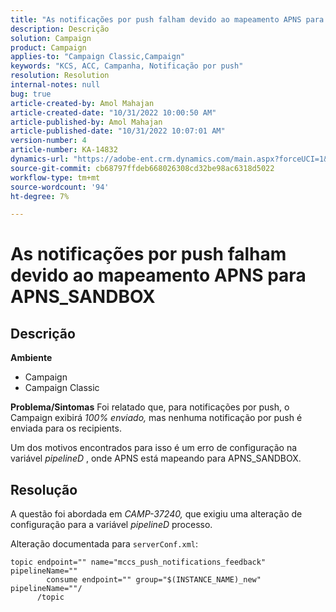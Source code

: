 ```yaml
---
title: "As notificações por push falham devido ao mapeamento APNS para APNS_SANDBOX"
description: Descrição
solution: Campaign
product: Campaign
applies-to: "Campaign Classic,Campaign"
keywords: "KCS, ACC, Campanha, Notificação por push"
resolution: Resolution
internal-notes: null
bug: true
article-created-by: Amol Mahajan
article-created-date: "10/31/2022 10:00:50 AM"
article-published-by: Amol Mahajan
article-published-date: "10/31/2022 10:07:01 AM"
version-number: 4
article-number: KA-14832
dynamics-url: "https://adobe-ent.crm.dynamics.com/main.aspx?forceUCI=1&pagetype=entityrecord&etn=knowledgearticle&id=858fafe5-0259-ed11-9561-6045bd006079"
source-git-commit: cb68797ffdeb668026308cd32be98ac6318d5022
workflow-type: tm+mt
source-wordcount: '94'
ht-degree: 7%

---
```


# As notificações por push falham devido ao mapeamento APNS para APNS_SANDBOX

## Descrição

<b>Ambiente</b>
- Campaign
- Campaign Classic



<b>Problema/Sintomas</b>
Foi relatado que, para notificações por push, o Campaign exibirá *100% enviado,* mas nenhuma notificação por push é enviada para os recipients.

Um dos motivos encontrados para isso é um erro de configuração na variável *pipelineD* , onde APNS está mapeando para APNS_SANDBOX.


## Resolução


A questão foi abordada em *CAMP-37240,* que exigiu uma alteração de configuração para a variável *pipelineD* processo.

Alteração documentada para `serverConf.xml`:


```
topic endpoint="" name="mccs_push_notifications_feedback" pipelineName=""
        consume endpoint="" group="$(INSTANCE_NAME)_new" pipelineName=""/
      /topic
```

